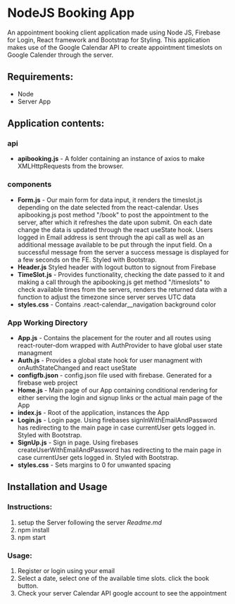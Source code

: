 # NodeJS Booking App
An appointment booking client application made using Node JS, Firebase for Login, React framework and Bootstrap for Styling. This application makes use of the Google Calendar API to create appointment timeslots on Google Calender through the server. 

<h2>Requirements:</h2>
<ul> 
  <li>Node</li>
  <li>Server App</li>
</ul>

<h2>Application contents:</h2>

<h3>api</h3>
<ul> 
  <li><b>apibooking.js</b> - A folder containing an instance of axios to make XMLHttpRequests from the browser.</li>
</ul>

<h3>components</h3>
<ul>
  <li><b>Form.js</b> - Our main form for data input, it renders the timeslot.js depending on the date selected from the react-calendar. Uses apibooking.js post method "/book" to post the appointment to the server, after which it refreshes the date upon submit. On each date change the data is updated through the react useState hook. Users logged in Email address is sent through the api call as well as an additional message available to be put through the input field. On a successful message from the server a success message is displayed for a few seconds on the FE. Styled with Bootstrap.</li>
  <li><b>Header.js</b> Styled header with logout button to signout from Firebase</li>
  <li><b>TimeSlot.js</b> -  Provides functionality, checking the date passed to it and making a call through the apibooking.js get method "/timeslots" to check available times from the servers, renders the returned data with a function to adjust the timezone since server serves UTC data</li>
    <li><b>styles.css</b> -  Contains .react-calendar__navigation background color</li>
</ul>
  
<h3>App Working Directory</h3>
<ul>
  <li><b>App.js</b> - Contains the placement for the router and all routes using react-router-dom wrapped with AuthProvider to have global user state managment</li>
  <li><b>Auth.js</b> -  Provides a global state hook for user managment with onAuthStateChanged and react useState</li>
  <li><b>configfb.json</b> - config.json file used with firebase. Generated for a firebase web project</li>
  <li><b>Home.js</b> - Main page of our App containing conditional rendering for either serving the login and signup links or the actual main page of the App</li>
  <li><b>index.js</b> - Root of the application, instances the App</li>
  <li><b>Login.js</b> - Login page. Using firebases signInWithEmailAndPassword has redirecting to the main page in case currentUser gets logged in. Styled with Bootstrap.</li>
  <li><b>SignUp.js</b> - Sign in page. Using firebases createUserWithEmailAndPassword has redirecting to the main page in case currentUser gets logged in. Styled with Bootstrap.</li>
  <li><b>styles.css</b> -  Sets margins to 0 for unwanted spacing</li>

</ul>

Installation and Usage
----------------------
<h3>Instructions:</h3>
<ol>
  <li>setup the Server following the server <i>Readme.md</i></li>
  <li>npm install</li>
  <li>npm start</li>
</ol>

<h3>Usage:</h3>
<ol>
  <li>Register or login using your email</li>
  <li>Select a date, select one of the available time slots. click the book button.</li>
  <li>Check your server Calendar API google account to see the appointment</li>

   
</ol>